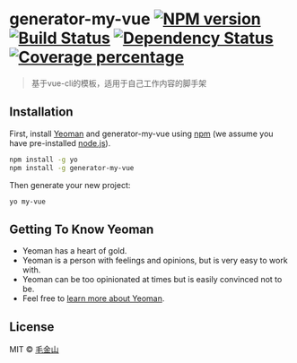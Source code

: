 # generator-my-vue [![NPM version][npm-image]][npm-url] [![Build Status][travis-image]][travis-url] [![Dependency Status][daviddm-image]][daviddm-url] [![Coverage percentage][coveralls-image]][coveralls-url]
> 基于vue-cli的模板，适用于自己工作内容的脚手架

## Installation

First, install [Yeoman](http://yeoman.io) and generator-my-vue using [npm](https://www.npmjs.com/) (we assume you have pre-installed [node.js](https://nodejs.org/)).

```bash
npm install -g yo
npm install -g generator-my-vue
```

Then generate your new project:

```bash
yo my-vue
```

## Getting To Know Yeoman

 * Yeoman has a heart of gold.
 * Yeoman is a person with feelings and opinions, but is very easy to work with.
 * Yeoman can be too opinionated at times but is easily convinced not to be.
 * Feel free to [learn more about Yeoman](http://yeoman.io/).

## License

MIT © [毛金山](https://maojinshan.github.io)


[npm-image]: https://badge.fury.io/js/generator-my-vue.svg
[npm-url]: https://npmjs.org/package/generator-my-vue
[travis-image]: https://travis-ci.org/maojinshan/generator-my-vue.svg?branch=master
[travis-url]: https://travis-ci.org/maojinshan/generator-my-vue
[daviddm-image]: https://david-dm.org/maojinshan/generator-my-vue.svg?theme=shields.io
[daviddm-url]: https://david-dm.org/maojinshan/generator-my-vue
[coveralls-image]: https://coveralls.io/repos/maojinshan/generator-my-vue/badge.svg
[coveralls-url]: https://coveralls.io/r/maojinshan/generator-my-vue
